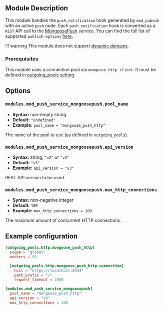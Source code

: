 ## Module Description

This module handles the `push_notification` hook generated by `mod_pubsub` with an active `push` node.
Each `push_notification` hook is converted as a `REST` API call to the [MongoosePush](https://github.com/esl/MongoosePush) service.
You can find the full list of supported `publish-options` [here](../user-guide/push-notifications/Push-notifications-client-side.md#publish-options).

!!! warning
    This module does not support [dynamic domains](../advanced-configuration/general.md#generalhost_types).

### Prerequisites

This module uses a connection pool via `mongoose_http_client`.
It must be defined in [outgoing_pools setting](../advanced-configuration/outgoing-connections.md#http-options).

## Options

### `modules.mod_push_service_mongoosepush.pool_name`
* **Syntax:** non-empty string
* **Default:** `"undefined"`
* **Example:** `pool_name = "mongoose_push_http"`

The name of the pool to use (as defined in `outgoing_pools`).

### `modules.mod_push_service_mongoosepush.api_version`
* **Syntax:** string, `"v2"` or `"v3"`
* **Default:** `"v3"`
* **Example:** `api_version = "v3"`

REST API version to be used.

### `modules.mod_push_service_mongoosepush.max_http_connections`
* **Syntax:** non-negative integer
* **Default:** `100`
* **Example:** `max_http_connections = 100`

The maximum amount of concurrent HTTP connections.

## Example configuration

```toml
[outgoing_pools.http.mongoose_push_http]
  scope = "global"
  workers = 50

  [outgoing_pools.http.mongoose_push_http.connection]
    host = "https://localhost:8443"
    path_prefix = "/"
    request_timeout = 2000

[modules.mod_push_service_mongoosepush]
  pool_name = "mongoose_push_http"
  api_version = "v3"
  max_http_connections = 100
```

